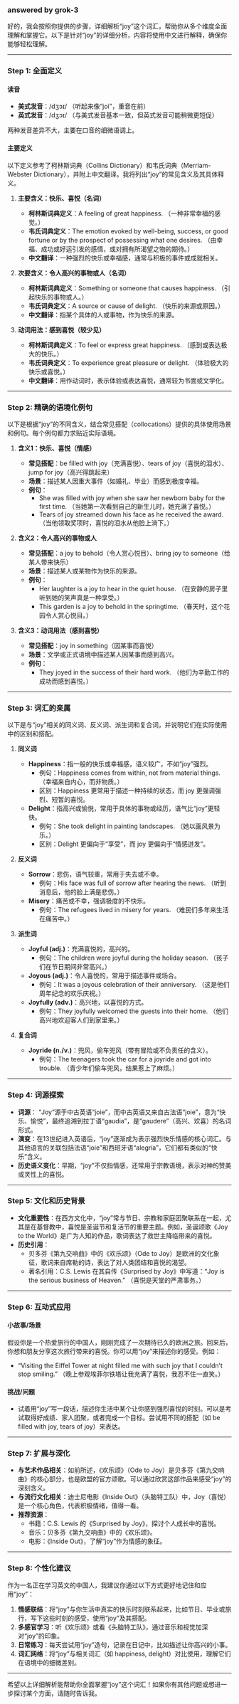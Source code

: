 ### answered by grok-3
好的，我会按照你提供的步骤，详细解析“joy”这个词汇，帮助你从多个维度全面理解和掌握它。以下是针对“joy”的详细分析，内容将使用中文进行解释，确保你能够轻松理解。

---

### Step 1: 全面定义

#### 读音
- **美式发音**：/dʒɔɪ/ （听起来像“joi”，重音在前）
- **英式发音**：/dʒɔɪ/ （与美式发音基本一致，但英式发音可能稍微更短促）

两种发音差异不大，主要在口音的细微语调上。

#### 主要定义
以下定义参考了柯林斯词典（Collins Dictionary）和韦氏词典（Merriam-Webster Dictionary），并附上中文翻译。我将列出“joy”的常见含义及其具体释义。

1. **主要含义：快乐、喜悦（名词）**
   - **柯林斯词典定义**：A feeling of great happiness. （一种非常幸福的感觉。）
   - **韦氏词典定义**：The emotion evoked by well-being, success, or good fortune or by the prospect of possessing what one desires. （由幸福、成功或好运引发的感情，或对拥有所渴望之物的期待。）
   - **中文翻译**：一种强烈的快乐或幸福感，通常与积极的事件或成就相关。

2. **次要含义：令人高兴的事物或人（名词）**
   - **柯林斯词典定义**：Something or someone that causes happiness. （引起快乐的事物或人。）
   - **韦氏词典定义**：A source or cause of delight. （快乐的来源或原因。）
   - **中文翻译**：指某个具体的人或事物，作为快乐的来源。

3. **动词用法：感到喜悦（较少见）**
   - **柯林斯词典定义**：To feel or express great happiness. （感到或表达极大的快乐。）
   - **韦氏词典定义**：To experience great pleasure or delight. （体验极大的快乐或喜悦。）
   - **中文翻译**：用作动词时，表示体验或表达喜悦，通常较为书面或文学化。

---

### Step 2: 精确的语境化例句

以下是根据“joy”的不同含义，结合常见搭配（collocations）提供的具体使用场景和例句。每个例句都力求贴近实际语境。

1. **含义1：快乐、喜悦（情感）**
   - **常见搭配**：be filled with joy（充满喜悦）、tears of joy（喜悦的泪水）、jump for joy（高兴得跳起来）
   - **场景**：描述某人因重大事件（如婚礼、毕业）而感到极度幸福。
   - **例句**：
     - She was filled with joy when she saw her newborn baby for the first time. （当她第一次看到自己的新生儿时，她充满了喜悦。）
     - Tears of joy streamed down his face as he received the award. （当他领取奖项时，喜悦的泪水从他脸上淌下。）

2. **含义2：令人高兴的事物或人**
   - **常见搭配**：a joy to behold（令人赏心悦目）、bring joy to someone（给某人带来快乐）
   - **场景**：描述某人或某物作为快乐的来源。
   - **例句**：
     - Her laughter is a joy to hear in the quiet house. （在安静的房子里听到她的笑声真是一种享受。）
     - This garden is a joy to behold in the springtime. （春天时，这个花园令人赏心悦目。）

3. **含义3：动词用法（感到喜悦）**
   - **常见搭配**：joy in something（因某事而喜悦）
   - **场景**：文学或正式语境中描述某人因某事而感到高兴。
   - **例句**：
     - They joyed in the success of their hard work. （他们为辛勤工作的成功而感到喜悦。）

---

### Step 3: 词汇的亲属

以下是与“joy”相关的同义词、反义词、派生词和复合词，并说明它们在实际使用中的区别和搭配。

1. **同义词**
   - **Happiness**：指一般的快乐或幸福感，语义较广，不如“joy”强烈。
     - 例句：Happiness comes from within, not from material things. （幸福来自内心，而非物质。）
     - 区别：Happiness 更常用于描述一种持续的状态，而 joy 更强调强烈、短暂的喜悦。
   - **Delight**：指高兴或愉悦，常用于具体的事物或经历，语气比“joy”更轻快。
     - 例句：She took delight in painting landscapes. （她以画风景为乐。）
     - 区别：Delight 更偏向于“享受”，而 joy 更偏向于“情感迸发”。

2. **反义词**
   - **Sorrow**：悲伤，语气较重，常用于失去或不幸。
     - 例句：His face was full of sorrow after hearing the news. （听到消息后，他的脸上满是悲伤。）
   - **Misery**：痛苦或不幸，强调极度的不快乐。
     - 例句：The refugees lived in misery for years. （难民们多年来生活在痛苦中。）

3. **派生词**
   - **Joyful (adj.)**：充满喜悦的，高兴的。
     - 例句：The children were joyful during the holiday season. （孩子们在节日期间非常高兴。）
   - **Joyous (adj.)**：令人喜悦的，常用于描述事件或场合。
     - 例句：It was a joyous celebration of their anniversary. （这是他们周年纪念的欢乐庆祝。）
   - **Joyfully (adv.)**：高兴地，以喜悦的方式。
     - 例句：They joyfully welcomed the guests into their home. （他们高兴地欢迎客人们到家里来。）

4. **复合词**
   - **Joyride (n./v.)**：兜风，偷车兜风（带有冒险或不负责任的含义）。
     - 例句：The teenagers took the car for a joyride and got into trouble. （青少年们偷车兜风，结果惹上了麻烦。）

---

### Step 4: 词源探索

- **词源**： “Joy”源于中古英语“joie”，而中古英语又来自古法语“joie”，意为“快乐、愉悦”，最终追溯到拉丁语“gaudia”，是“gaudere”（高兴、欢喜）的名词形式。
- **演变**：在13世纪进入英语后，“joy”逐渐成为表示强烈快乐情感的核心词汇。与其他语言的关联包括法语“joie”和西班牙语“alegría”，它们都有类似的“快乐”含义。
- **历史语义变化**：早期，“joy”不仅指情感，还常用于宗教语境，表示对神的赞美或灵性上的喜悦。

---

### Step 5: 文化和历史背景

- **文化重要性**：在西方文化中，“joy”常与节日、宗教和家庭团聚联系在一起，尤其是在基督教中，喜悦是圣诞节和复活节的重要主题。例如，圣诞颂歌《Joy to the World》是广为人知的作品，歌词表达了救世主降临带来的喜悦。
- **历史引用**：
  - 贝多芬《第九交响曲》中的《欢乐颂》（Ode to Joy）是欧洲的文化象征，歌词来自席勒的诗，表达了对人类团结和喜悦的渴望。
  - 著名引用：C.S. Lewis 在其自传《Surprised by Joy》中写道：“Joy is the serious business of Heaven.” （喜悦是天堂的严肃事务。）

---

### Step 6: 互动式应用

#### 小故事/场景
假设你是一个热爱旅行的中国人，刚刚完成了一次期待已久的欧洲之旅。回来后，你想和朋友分享这次旅行带来的喜悦。你可以用“joy”来描述你的感受。例如：
- “Visiting the Eiffel Tower at night filled me with such joy that I couldn’t stop smiling.” （晚上参观埃菲尔铁塔让我充满了喜悦，我忍不住一直笑。）

#### 挑战/问题
- 试着用“joy”写一段话，描述你生活中某个让你感到强烈喜悦的时刻。可以是考试取得好成绩、家人团聚，或者完成一个目标。尝试用不同的搭配（如 be filled with joy, tears of joy）来表达。

---

### Step 7: 扩展与深化

- **与艺术作品相关**：如前所述，《欢乐颂》（Ode to Joy）是贝多芬《第九交响曲》的核心部分，也是欧盟的官方颂歌。可以通过欣赏这部作品来感受“joy”的深刻含义。
- **与流行文化相关**：迪士尼电影《Inside Out》（头脑特工队）中，Joy（喜悦）是一个核心角色，代表积极情绪，值得一看。
- **推荐资源**：
  - 书籍：C.S. Lewis 的《Surprised by Joy》，探讨个人成长中的喜悦。
  - 音乐：贝多芬《第九交响曲》中的《欢乐颂》。
  - 电影：《Inside Out》，了解“joy”作为情感的象征。

---

### Step 8: 个性化建议

作为一名正在学习英文的中国人，我建议你通过以下方式更好地记住和应用“joy”：
1. **情感联结**：将“joy”与你生活中真实的快乐时刻联系起来，比如节日、毕业或旅行，写下这些时刻的感受，使用“joy”及其搭配。
2. **多感官学习**：听《欢乐颂》或看《头脑特工队》，通过音乐和视觉加深对“joy”的印象。
3. **日常练习**：每天尝试用“joy”造句，记录在日记中，比如描述让你高兴的小事。
4. **词汇网络**：将“joy”与相关词汇（如 happiness, delight）对比使用，理解它们在语境中的细微差别。

---

希望以上详细解析能帮助你全面掌握“joy”这个词汇！如果你有其他问题或想进一步探讨某个方面，请随时告诉我。